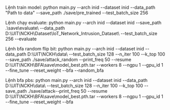 Lệnh train model: python main.py --arch inid --dataset inid --data_path "Path to data" --save_path ./save/pre_trained --test_batch_size 256

Lệnh chạy evaluate: python main.py --arch inid --dataset inid --save_path .\save\evaluate\ --data_path D:\UIT\NCKH\Dataset\IoT_Network_Intrusion_Dataset\ --test_batch_size 256 --evaluate

Lệnh bfa random flip bit: python main.py --arch inid --dataset inid --data_path D:\UIT\NCKH\data\ --test_batch_size 128 --n_iter 100 --k_top 100 --save_path ./save/attack_random --print_freq 50 --resume D:\UIT\NCKH\BFA\save\model_best.pth.tar --workers 8 --ngpu 1 --gpu_id 1 --fine_tune --reset_weight --bfa --random_bfa

Lệnh bfa pbs: python main.py --arch inid --dataset inid --data_path D:\UIT\NCKH\data\ --test_batch_size 128 --n_iter 100 --k_top 100 --save_path ./save/attack--print_freq 50 --resume D:\UIT\NCKH\BFA\save\model_best.pth.tar --workers 8 --ngpu 1 --gpu_id 1 --fine_tune --reset_weight --bfa

